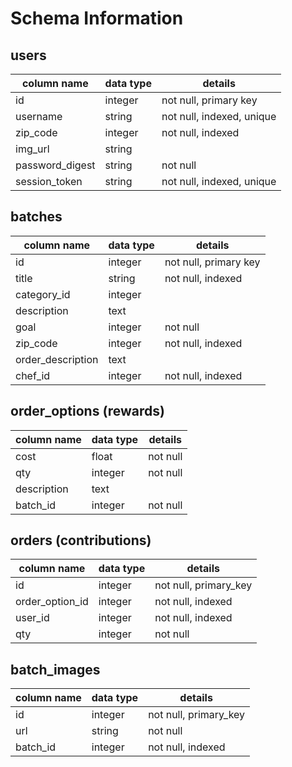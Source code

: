 # Schema Information

## users

| column name | data type | details |
|---|---|---|
|id|integer|not null, primary key|
|username|string|not null, indexed, unique|
|zip_code|integer|not null, indexed|
|img_url| string | |
|password_digest| string| not null|
|session_token| string|not null, indexed, unique|

## batches
| column name | data type | details |
|---|---|---|
|id|integer|not null, primary key|
|title|string|not null, indexed|
|category_id| integer||
|description | text| |
|goal|integer|not null|
|zip_code|integer|not null, indexed|
|order_description| text| |
|chef_id|integer|not null, indexed|

## order_options (rewards)
| column name | data type | details |
|---|---|---|
|cost| float | not null|
|qty|integer|not null|
|description|text||
|batch_id| integer | not null|


## orders (contributions)
| column name | data type | details |
|---|---|---|
|id|integer|not null, primary_key|
|order_option_id|integer|not null, indexed|
|user_id|integer|not null, indexed|
|qty|integer|not null|


## batch_images
| column name | data type | details |
|---|---|---|
|id|integer|not null, primary_key|
|url| string |not null|
|batch_id|integer|not null, indexed|
